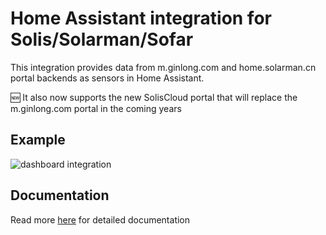 # Home Assistant integration for Solis/Solarman/Sofar
This integration provides data from m.ginlong.com and home.solarman.cn portal backends as sensors in Home Assistant.

:new: It also now supports the new SolisCloud portal that will replace the m.ginlong.com portal in the coming years
## Example
![dashboard integration](https://github.com/hultenvp/solis-sensor/blob/master/image/energy_dashboard_integration.GIF)
## Documentation
Read more [here](./README.md) for detailed documentation
